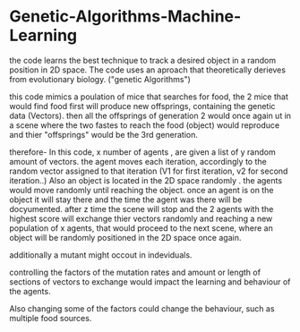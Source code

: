 # Genetic-Algorithms-Machine-Learning
the code learns the best technique to track a desired object in a random position in 2D space. The code uses an aproach that theoretically derieves from evolutionary biology. ("genetic Algorithms") 

this code mimics a poulation of mice that searches for food, the 2 mice that would find food first will produce new offsprings, containing the genetic data (Vectors).
then all the offsprings of generation 2 would once again ut in a scene where the two fastes to reach the food (object) would reproduce and thier "offsprings" would be the 3rd generation.

therefore-
In this code, x number of agents , are given a list of y random amount of vectors. the agent moves each iteration, accordingly to the random vector assigned to that iteration (V1 for first iteration, v2 for second iteration..)
Also an object is located in the 2D space randomly .
the agents would move randomly until reaching the object. once an agent is on the object it will stay there and the time the agent was there will be docyumented.
after z time the scene will stop and the 2 agents with the highest score will exchange thier vectors randomly and reaching a new population of x agents, that would proceed to the next scene, where an object will be randomly positioned in the 2D space once again.

additionally a mutant might occout in indeviduals.

controlling the factors of the mutation rates and amount or length of sections of vectors to exchange would impact the learning and behaviour of the agents.

Also changing some of the factors could change the behaviour, such as multiple food sources.

